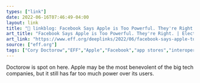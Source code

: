 ```yaml
---
types: ["link"]
date: 2022-06-16T07:46:49-04:00
layout: link
title: "🔗 linkblog: Facebook Says Apple is Too Powerful. They're Right. | Electronic Frontier Foundation'"
art_title: "Facebook Says Apple is Too Powerful. They're Right. | Electronic Frontier Foundation"
art_link: "https://www.eff.org/deeplinks/2022/06/facebook-says-apple-too-powerful-theyre-right"
source: ["eff.org"]
tags: ["Cory Doctorow","EFF","Apple","Facebook","app stores","interoperability","platforms"]
---
```

Doctorow is spot on here. Apple may be the most benevolent of the big tech companies, but it still has far too much power over its users.
 
